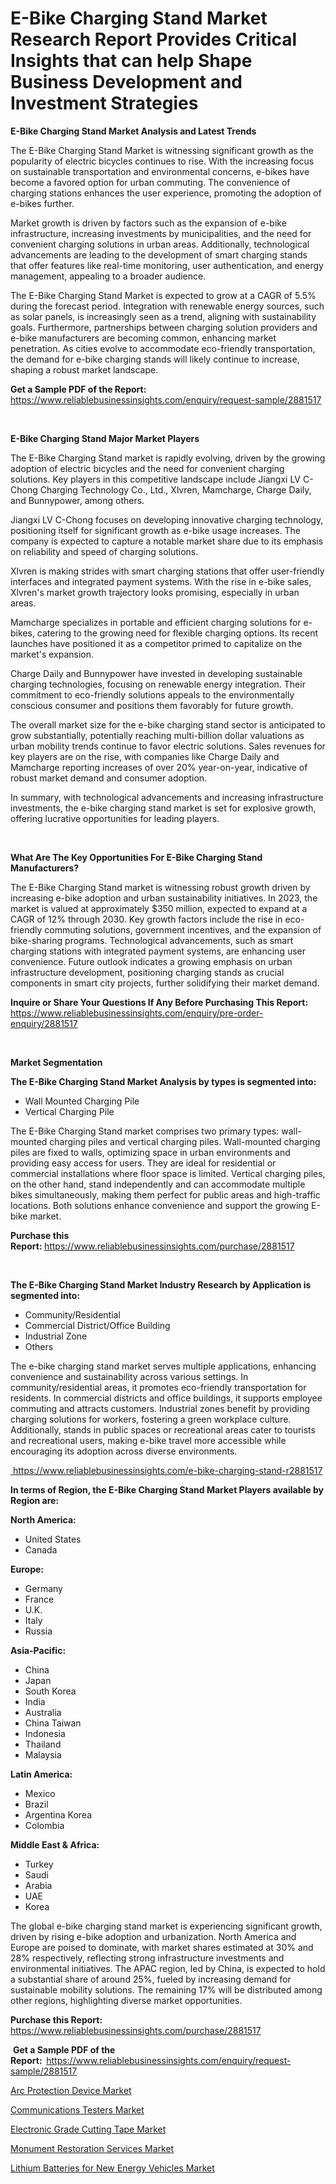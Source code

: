 <p><h1>E-Bike Charging Stand Market Research Report Provides Critical Insights that can help Shape Business Development and Investment Strategies</h1></p><p><strong>E-Bike Charging Stand Market Analysis and Latest Trends</strong></p>
<p><p>The E-Bike Charging Stand Market is witnessing significant growth as the popularity of electric bicycles continues to rise. With the increasing focus on sustainable transportation and environmental concerns, e-bikes have become a favored option for urban commuting. The convenience of charging stations enhances the user experience, promoting the adoption of e-bikes further. </p><p>Market growth is driven by factors such as the expansion of e-bike infrastructure, increasing investments by municipalities, and the need for convenient charging solutions in urban areas. Additionally, technological advancements are leading to the development of smart charging stands that offer features like real-time monitoring, user authentication, and energy management, appealing to a broader audience.</p><p>The E-Bike Charging Stand Market is expected to grow at a CAGR of 5.5% during the forecast period. Integration with renewable energy sources, such as solar panels, is increasingly seen as a trend, aligning with sustainability goals. Furthermore, partnerships between charging solution providers and e-bike manufacturers are becoming common, enhancing market penetration. As cities evolve to accommodate eco-friendly transportation, the demand for e-bike charging stands will likely continue to increase, shaping a robust market landscape.</p></p>
<p><strong>Get a Sample PDF of the Report:&nbsp;</strong> <a href="https://www.reliablebusinessinsights.com/enquiry/request-sample/2881517?utm_campaign=1837&utm_medium=2&utm_source=Github&utm_content=ia&utm_term=12032025&utm_id=e-bike-charging-stand">https://www.reliablebusinessinsights.com/enquiry/request-sample/2881517</a></p>
<p>&nbsp;</p>
<p><strong>E-Bike Charging Stand Major Market Players</strong></p>
<p><p>The E-Bike Charging Stand market is rapidly evolving, driven by the growing adoption of electric bicycles and the need for convenient charging solutions. Key players in this competitive landscape include Jiangxi LV C-Chong Charging Technology Co., Ltd., Xlvren, Mamcharge, Charge Daily, and Bunnypower, among others.</p><p>Jiangxi LV C-Chong focuses on developing innovative charging technology, positioning itself for significant growth as e-bike usage increases. The company is expected to capture a notable market share due to its emphasis on reliability and speed of charging solutions.</p><p>Xlvren is making strides with smart charging stations that offer user-friendly interfaces and integrated payment systems. With the rise in e-bike sales, Xlvren's market growth trajectory looks promising, especially in urban areas.</p><p>Mamcharge specializes in portable and efficient charging solutions for e-bikes, catering to the growing need for flexible charging options. Its recent launches have positioned it as a competitor primed to capitalize on the market's expansion.</p><p>Charge Daily and Bunnypower have invested in developing sustainable charging technologies, focusing on renewable energy integration. Their commitment to eco-friendly solutions appeals to the environmentally conscious consumer and positions them favorably for future growth.</p><p>The overall market size for the e-bike charging stand sector is anticipated to grow substantially, potentially reaching multi-billion dollar valuations as urban mobility trends continue to favor electric solutions. Sales revenues for key players are on the rise, with companies like Charge Daily and Mamcharge reporting increases of over 20% year-on-year, indicative of robust market demand and consumer adoption.</p><p>In summary, with technological advancements and increasing infrastructure investments, the e-bike charging stand market is set for explosive growth, offering lucrative opportunities for leading players.</p></p>
<p>&nbsp;</p>
<p><strong>What Are The Key Opportunities For E-Bike Charging Stand Manufacturers?</strong></p>
<p><p>The E-Bike Charging Stand market is witnessing robust growth driven by increasing e-bike adoption and urban sustainability initiatives. In 2023, the market is valued at approximately $350 million, expected to expand at a CAGR of 12% through 2030. Key growth factors include the rise in eco-friendly commuting solutions, government incentives, and the expansion of bike-sharing programs. Technological advancements, such as smart charging stations with integrated payment systems, are enhancing user convenience. Future outlook indicates a growing emphasis on urban infrastructure development, positioning charging stands as crucial components in smart city projects, further solidifying their market demand.</p></p>
<p><strong>Inquire or Share Your Questions If Any Before Purchasing This Report:</strong> <a href="https://www.reliablebusinessinsights.com/enquiry/pre-order-enquiry/2881517?utm_campaign=1837&utm_medium=2&utm_source=Github&utm_content=ia&utm_term=12032025&utm_id=e-bike-charging-stand">https://www.reliablebusinessinsights.com/enquiry/pre-order-enquiry/2881517</a></p>
<p>&nbsp;</p>
<p><strong>Market Segmentation</strong></p>
<p><strong>The E-Bike Charging Stand Market Analysis by types is segmented into:</strong></p>
<p><ul><li>Wall Mounted Charging Pile</li><li>Vertical Charging Pile</li></ul></p>
<p><p>The E-Bike Charging Stand market comprises two primary types: wall-mounted charging piles and vertical charging piles. Wall-mounted charging piles are fixed to walls, optimizing space in urban environments and providing easy access for users. They are ideal for residential or commercial installations where floor space is limited. Vertical charging piles, on the other hand, stand independently and can accommodate multiple bikes simultaneously, making them perfect for public areas and high-traffic locations. Both solutions enhance convenience and support the growing E-bike market.</p></p>
<p><strong>Purchase this Report:&nbsp;</strong><a href="https://www.reliablebusinessinsights.com/purchase/2881517?utm_campaign=1837&utm_medium=2&utm_source=Github&utm_content=ia&utm_term=12032025&utm_id=e-bike-charging-stand">https://www.reliablebusinessinsights.com/purchase/2881517</a></p>
<p>&nbsp;</p>
<p><strong>The E-Bike Charging Stand Market Industry Research by Application is segmented into:</strong></p>
<p><ul><li>Community/Residential</li><li>Commercial District/Office Building</li><li>Industrial Zone</li><li>Others</li></ul></p>
<p><p>The e-bike charging stand market serves multiple applications, enhancing convenience and sustainability across various settings. In community/residential areas, it promotes eco-friendly transportation for residents. In commercial districts and office buildings, it supports employee commuting and attracts customers. Industrial zones benefit by providing charging solutions for workers, fostering a green workplace culture. Additionally, stands in public spaces or recreational areas cater to tourists and recreational users, making e-bike travel more accessible while encouraging its adoption across diverse environments.</p></p>
<p><a href="https://www.reliablebusinessinsights.com/e-bike-charging-stand-r2881517?utm_campaign=1837&utm_medium=2&utm_source=Github&utm_content=ia&utm_term=12032025&utm_id=e-bike-charging-stand">&nbsp;https://www.reliablebusinessinsights.com/e-bike-charging-stand-r2881517</a></p>
<p><strong>In terms of Region, the E-Bike Charging Stand Market Players available by Region are:</strong></p>
<p>
    <p> <strong> North America: </strong>
        <ul>
            <li>United States</li>
            <li>Canada</li>
        </ul>
        </p> 
    <p> <strong> Europe: </strong>
        <ul>
            <li>Germany</li>
            <li>France</li>
            <li>U.K.</li>
            <li>Italy</li>
            <li>Russia</li>
        </ul>
        </p> 
    <p> <strong> Asia-Pacific: </strong>
        <ul>
            <li>China</li>
            <li>Japan</li>
            <li>South Korea</li>
            <li>India</li>
            <li>Australia</li>
            <li>China Taiwan</li>
            <li>Indonesia</li>
            <li>Thailand</li>
            <li>Malaysia</li>
        </ul>
        </p> 
    <p> <strong> Latin America: </strong>
        <ul>
            <li>Mexico</li>
            <li>Brazil</li>
            <li>Argentina Korea</li>
            <li>Colombia</li>
        </ul>
        </p> 
    <p> <strong> Middle East & Africa: </strong>
        <ul>
            <li>Turkey</li>
            <li>Saudi</li>
            <li>Arabia</li>
            <li>UAE</li>
            <li>Korea</li>
        </ul>
    </p>
    </p>
<p><p>The global e-bike charging stand market is experiencing significant growth, driven by rising e-bike adoption and urbanization. North America and Europe are poised to dominate, with market shares estimated at 30% and 28% respectively, reflecting strong infrastructure investments and environmental initiatives. The APAC region, led by China, is expected to hold a substantial share of around 25%, fueled by increasing demand for sustainable mobility solutions. The remaining 17% will be distributed among other regions, highlighting diverse market opportunities.</p></p>
<p><strong>Purchase this Report: </strong><a href="https://www.reliablebusinessinsights.com/purchase/2881517?utm_campaign=1837&utm_medium=2&utm_source=Github&utm_content=ia&utm_term=12032025&utm_id=e-bike-charging-stand">https://www.reliablebusinessinsights.com/purchase/2881517</a></p>
<p>&nbsp;<strong>Get a Sample PDF of the Report:&nbsp;&nbsp;</strong><a href="https://www.reliablebusinessinsights.com/enquiry/request-sample/2881517?utm_campaign=1837&utm_medium=2&utm_source=Github&utm_content=ia&utm_term=12032025&utm_id=e-bike-charging-stand">https://www.reliablebusinessinsights.com/enquiry/request-sample/2881517</a></p>
<p><strong></strong></p>
<p><p><a href="https://github.com/uripeachrii/Market-Research-Report-List-1/blob/main/arc-protection-device-market.md?utm_campaign=1837&utm_medium=2&utm_source=Github&utm_content=ia&utm_term=12032025&utm_id=e-bike-charging-stand">Arc Protection Device Market</a></p><p><a href="https://github.com/keohannchavo/Market-Research-Report-List-1/blob/main/communications-testers-market.md?utm_campaign=1837&utm_medium=2&utm_source=Github&utm_content=ia&utm_term=12032025&utm_id=e-bike-charging-stand">Communications Testers Market</a></p><p><a href="https://github.com/taveyasenay/Market-Research-Report-List-1/blob/main/electronic-grade-cutting-tape-market.md?utm_campaign=1837&utm_medium=2&utm_source=Github&utm_content=ia&utm_term=12032025&utm_id=e-bike-charging-stand">Electronic Grade Cutting Tape Market</a></p><p><a href="https://github.com/ssaradulai/Market-Research-Report-List-1/blob/main/monument-restoration-services-market.md?utm_campaign=1837&utm_medium=2&utm_source=Github&utm_content=ia&utm_term=12032025&utm_id=e-bike-charging-stand">Monument Restoration Services Market</a></p><p><a href="https://github.com/janotjuljo/Market-Research-Report-List-1/blob/main/lithium-batteries-for-new-energy-vehicles-market.md?utm_campaign=1837&utm_medium=2&utm_source=Github&utm_content=ia&utm_term=12032025&utm_id=e-bike-charging-stand">Lithium Batteries for New Energy Vehicles Market</a></p></p>